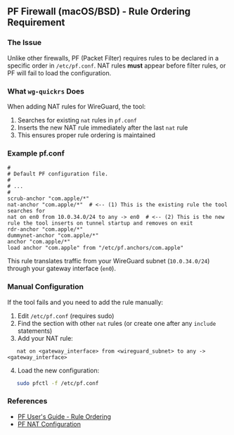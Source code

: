 ## PF Firewall (macOS/BSD) - Rule Ordering Requirement

### The Issue
Unlike other firewalls, PF (Packet Filter) requires rules to be declared in a specific order in `/etc/pf.conf`. NAT rules **must** appear before filter rules, or PF will fail to load the configuration.

### What `wg-quickrs` Does
When adding NAT rules for WireGuard, the tool:
1. Searches for existing `nat` rules in `pf.conf`
2. Inserts the new NAT rule immediately after the last `nat` rule
3. This ensures proper rule ordering is maintained

### Example pf.conf
```
#
# Default PF configuration file.
#
# ...
# 
scrub-anchor "com.apple/*"
nat-anchor "com.apple/*"  # <-- (1) This is the existing rule the tool searches for
nat on en0 from 10.0.34.0/24 to any -> en0  # <-- (2) This is the new rule the tool inserts on tunnel startup and removes on exit
rdr-anchor "com.apple/*"
dummynet-anchor "com.apple/*"
anchor "com.apple/*"
load anchor "com.apple" from "/etc/pf.anchors/com.apple"
```

This rule translates traffic from your WireGuard subnet (`10.0.34.0/24`) through your gateway interface (`en0`).

### Manual Configuration
If the tool fails and you need to add the rule manually:

1. Edit `/etc/pf.conf` (requires sudo)
2. Find the section with other `nat` rules (or create one after any `include` statements)
3. Add your NAT rule:
```
   nat on <gateway_interface> from <wireguard_subnet> to any -> <gateway_interface>
```
4. Load the new configuration:
```bash
   sudo pfctl -f /etc/pf.conf
```

### References
- [PF User's Guide - Rule Ordering](https://www.openbsd.org/faq/pf/filter.html)
- [PF NAT Configuration](https://www.openbsd.org/faq/pf/nat.html)